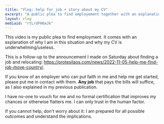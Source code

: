 ```yaml
---
title: "Vlog: help for job + story about my CV"
excerpt: "A public plea to find employement together with an explanation of why I am in this situation."
layout: vlog
mediaid: "rtLrdFH6eJk"
---
```


This video is my public plea to find employment.  It comes with an
explanation of why I am in this situation and why my CV is
underwhelming/useless.

This is a follow-up to the announcement I made on Saturday about
finding a job and relocating:
<https://protesilaos.com/news/2022-11-05-help-me-find-job-move-country/>.

If you know of an employer who can put faith in me and help me get
started, please put me in contact with them.  **Any job** that pays
the bills will suffice, as I also explained in my previous
publication.

I have no-one to vouch for me and no formal certification that
improves my chances or otherwise flatters me.  I can only trust in the
human factor.

If you cannot help, don't worry about it: I am prepared for all
possible outcomes and understand the implications.
